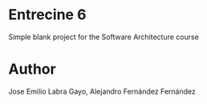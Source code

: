 Entrecine 6
===========

Simple blank project for the Software Architecture course

Author
======
Jose Emilio Labra Gayo,
Alejandro Fernández Fernández
